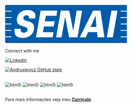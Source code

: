 <!--![logo](https://github.com/Andrusievicz/Andrusievicz/blob/main/senai.png)-->
<img src="https://github.com/Andrusievicz/Andrusievicz/blob/main/senai.png" width="400" height="125">

Connect with me

[![Linkedin](https://img.shields.io/badge/LinkedIn-0077B5?style=for-the-badge&logo=linkedin&logoColor=white)](https://www.linkedin.com/in/lucas-andrusievicz/)

[![Andrusievicz GitHub stats](https://github-readme-stats.vercel.app/api?username=Andrusievicz)](https://github.com/anuraghazra/github-readme-stats)

<div style ="display: inline_block"><br/>
<img align="center" alt="html5" src="https://img.shields.io/badge/C%23-239120?style=for-the-badge&logo=c-sharp&logoColor=white" />

<img align="center" alt="html5" src="https://img.shields.io/badge/C-00599C?style=for-the-badge&logo=c&logoColor=white" />

<img align="center" alt="html5" src="https://img.shields.io/badge/C%2B%2B-00599C?style=for-the-badge&logo=c%2B%2B&logoColor=white" />
  
<img align="center" alt="html5" src="https://img.shields.io/badge/MySQL-00000F?style=for-the-badge&logo=mysql&logoColor=white" />
  </div>
<br>


Para mais informações veja meu  <a href="https://github.com/Andrusievicz/Andrusievicz/blob/main/Curriculo%20Lucas%20Andrusievicz.docx" class="nav-link">   **Curriculo** </a>
